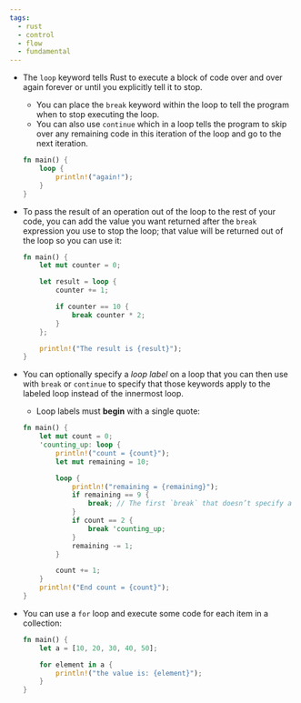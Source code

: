 ```yaml
---
tags:
  - rust
  - control
  - flow
  - fundamental
---
```


- The `loop` keyword tells Rust to execute a block of code over and over again forever or until you explicitly tell it to stop.
	- You can place the `break` keyword within the loop to tell the program when to stop executing the loop.
	- You can also use `continue` which in a loop tells the program to skip over any remaining code in this iteration of the loop and go to the next iteration.

	```rust
	fn main() {
	    loop {
	        println!("again!");
	    }
	}
	```

- To pass the result of an operation out of the loop to the rest of your code, you can add the value you want returned after the `break` expression you use to stop the loop; that value will be returned out of the loop so you can use it:
	```rust
	fn main() {
	    let mut counter = 0;
	
	    let result = loop {
	        counter += 1;
	
	        if counter == 10 {
	            break counter * 2;
	        }
	    };
	
	    println!("The result is {result}");
	}
	```

- You can optionally specify a _loop label_ on a loop that you can then use with `break` or `continue` to specify that those keywords apply to the labeled loop instead of the innermost loop. 
	- Loop labels must **begin** with a single quote:
	```rust
	fn main() {
		let mut count = 0;
		'counting_up: loop {
			println!("count = {count}");
			let mut remaining = 10;
	
			loop {
				println!("remaining = {remaining}");
				if remaining == 9 {
					break; // The first `break` that doesn’t specify a label will exit the inner loop only.
				}
				if count == 2 {
					break 'counting_up;
				}
				remaining -= 1;
			}
	
			count += 1;
		}
		println!("End count = {count}");
	}
	```

- You can use a `for` loop and execute some code for each item in a collection:
	```rust
	fn main() {
	    let a = [10, 20, 30, 40, 50];
	
	    for element in a {
	        println!("the value is: {element}");
	    }
	}
	```
